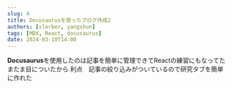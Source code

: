 ```yaml
---
slug: 4
title: Docusaurusを使ったブログ作成2
authors: [slorber, yangshun]
tags: [MDX, React, docusaurus]
date: 2024-03-10T14:00
---
```


**Docusaurus**を使用したのは記事を簡単に管理できてReactの練習にもなってたまたま目についたから
利点　記事の絞り込みがついているので研究タブを簡単に作れた
